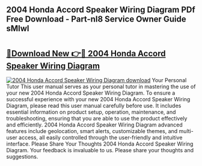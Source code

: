 ## 2004 Honda Accord Speaker Wiring Diagram PDf Free Download - Part-nI8 Service Owner Guide sMIwl

# <h2><a href="http://dfp6b8.blite.top/?on=2004+Honda+Accord+Speaker+Wiring+Diagram">🔗Download New 👉🔴 2004 Honda Accord Speaker Wiring Diagram</a></h2>

[![2004 Honda Accord Speaker Wiring Diagram download](https://i.imgur.com/lujVjoI.png)](http://dfp6b8.blite.top/?on=2004+Honda+Accord+Speaker+Wiring+Diagram)
Your Personal Tutor This user manual serves as your personal tutor in mastering the use of your new 2004 Honda Accord Speaker Wiring Diagram. To ensure a successful experience with your new 2004 Honda Accord Speaker Wiring Diagram, please read this user manual carefully before use. It includes essential information on product setup, operation, maintenance, and troubleshooting, ensuring that you are able to use the product effectively and efficiently. 2004 Honda Accord Speaker Wiring Diagram advanced features include geolocation, smart alerts, customizable themes, and multi-user access, all easily controlled through the user-friendly and intuitive interface. Please Share Your Thoughts 2004 Honda Accord Speaker Wiring Diagram. Your feedback is invaluable to us. Please share your thoughts and suggestions.
